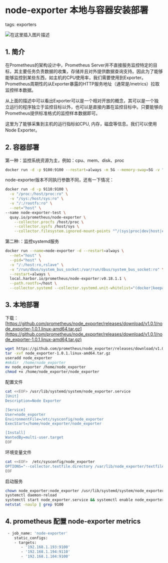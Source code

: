 #  node-exporter 本地与容器安装部署
tags: exporters
<!-- catalog: ~node-exporter~ -->
![在这里插入图片描述](https://img-blog.csdnimg.cn/7450c85f2d96464283b40473d7c8e376.png)




## 1. 简介
在Prometheus的架构设计中，Prometheus Server并不直接服务监控特定的目标，其主要任务负责数据的收集，存储并且对外提供数据查询支持。因此为了能够能够监控到某些东西，如主机的CPU使用率，我们需要使用到Exporter。Prometheus周期性的从Exporter暴露的HTTP服务地址（通常是/metrics）拉取监控样本数据。

从上面的描述中可以看出Exporter可以是一个相对开放的概念，其可以是一个独立运行的程序独立于监控目标以外，也可以是直接内置在监控目标中。只要能够向Prometheus提供标准格式的监控样本数据即可。

这里为了能够采集到主机的运行指标如CPU, 内存，磁盘等信息。我们可以使用Node Exporter。

## 2. 容器部署
第一种：监控系统资源为主，例如：cpu、mem、disk、proc
```bash
docker run -d -p 9100:9100 --restart=always -m 5G --memory-swap=5G -v "/proc:/host/proc:ro" -v "/sys:/host/sys:ro"  -v "/:/rootfs:ro"  --name node_exporter quay.io/prometheus/node-exporter   --path.procfs /host/proc  --path.sysfs /host/sys --collector.filesystem.ignored-mount-points "^/(sys|proc|dev|host|etc)($|/)"
```
node-exporter版本不同执行参数不同，还有一下情况：

```bash
docker run -d -p 9110:9100 \
  -v "/proc:/host/proc:ro" \
  -v "/sys:/host/sys:ro" \
  -v "/:/rootfs:ro" \
  --net="host" \
--name node-exporter-test \
  quay.io/prometheus/node-exporter \
    --collector.procfs /host/proc \
    --collector.sysfs /host/sys \
    --collector.filesystem.ignored-mount-points "^/(sys|proc|dev|host|etc)($|/)"
```

第二种:：监控systemd服务

```bash
docker run --name=node-exporter -d --restart=always \
  --net="host" \
  --pid="host" \
  -v "/:/host:ro,rslave" \
  -v "/run/dbus/system_bus_socket:/var/run/dbus/system_bus_socket:ro" \
  --restart=always \
  local.harbor.io/prometheus/node-exporter:v0.18.1.1 \
  --path.rootfs=/host \
  --collector.systemd --collector.systemd.unit-whitelist="(docker|keepalived|haproxy-alcordata|haproxy-mgcluster).service"
```


## 3. 本地部署
下载：
[https://github.com/prometheus/node_exporter/releases/download/v1.0.1/node_exporter-1.0.1.linux-amd64.tar.gz](https://github.com/prometheus/node_exporter/releases/download/v1.0.1/node_exporter-1.0.1.linux-amd64.tar.gz)

```bash
wget https://github.com/prometheus/node_exporter/releases/download/v1.0.1/node_exporter-1.0.1.linux-amd64.tar.gz
tar -xvf node_exporter-1.0.1.linux-amd64.tar.gz
useradd node_exporter
#mkdir  /home/node_exporter
mv node_exporter /home/node_exporter
chmod +x /home/node_exporter/node_exporter
```

配置文件
```bash
cat <<EOF> /usr/lib/systemd/system/node_exporter.service
[Unit]
Description=Node Exporter

[Service]
User=node_exporter
EnvironmentFile=/etc/sysconfig/node_exporter
ExecStart=/home/node_exporter/node_exporter

[Install]
WantedBy=multi-user.target
EOF
```

环境变量文件
```bash
cat <<EOF>  /etc/sysconfig/node_exporter
OPTIONS="--collector.textfile.directory /var/lib/node_exporter/textfile_collector"
EOF
```
启动服务
```bash
chown node_exporter:node_exporter /usr/lib/systemd/system/node_exporter.service
systemctl daemon-reload
systemctl start node_exporter.service && systemctl enable node_exporter.service
netstat -naulp | grep 9100
```
## 4. prometheus 配置 node-exporter metrics

```bash
 - job_name: 'node-exporter'
    static_configs:
    - targets: 
       - '192.168.1.193:9100'
       - '192.168.1.194:9110'
       - '192.168.1.104:9100'
```

